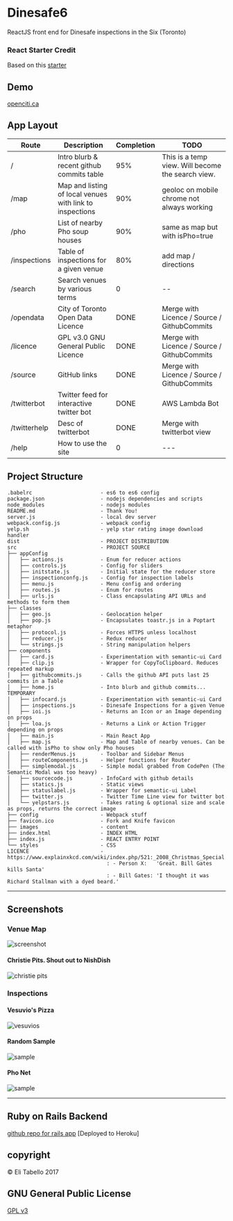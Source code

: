 # Dinesafe6

ReactJS front end for Dinesafe inspections in the Six (Toronto)

### React Starter Credit

Based on this [starter](https://github.com/react-webpack-generators/react-webpack-template)


## Demo

[openciti.ca](https://openciti.ca)

## App Layout

Route | Description | Completion | TODO
--- | --- | --- | ---
/ | Intro blurb & recent github commits table | 95% | This is a temp view. Will become the search view.
/map | Map and listing of local venues with link to inspections | 90% | geoloc on mobile chrome not always working
/pho | List of nearby Pho soup houses | 90% | same as map but with isPho=true
/inspections | Table of inspections for a given venue | 80% | add map / directions
/search | Search venues by various terms | 0 | --
/opendata | City of Toronto Open Data Licence | DONE | Merge with Licence / Source / GithubCommits
/licence | GPL v3.0 GNU General Public Licence | DONE | Merge with Licence / Source / GithubCommits
/source | GitHub links | DONE | Merge with Licence / Source / GithubCommits
/twitterbot | Twitter feed for interactive twitter bot | DONE | AWS Lambda Bot
/twitterhelp | Desc of twitterbot | DONE | Merge with twitterbot view
/help | How to use the site | 0 | ---

## Project Structure

<!-- language: lang-none -->
    .babelrc                      - es6 to es6 config
    package.json                  - nodejs dependencies and scripts
    node_modules                  - nodejs modules
    README.md                     - Thank You!
    server.js                     - local dev server
    webpack.config.js             - webpack config
    yelp.sh                       - yelp star rating image download handler
    dist                          - PROJECT DISTRIBUTION
    src                           - PROJECT SOURCE
    ├── appConfig
    │   ├── actions.js            - Enum for reducer actions
    │   ├── controls.js           - Config for sliders
    │   ├── initstate.js          - Initial state for the reducer store
    │   ├── inspectionconfg.js    - Config for inspection labels
    │   ├── menu.js               - Menu config and ordering
    │   ├── routes.js             - Enum for routes
    │   ├── urls.js               - Class encapsulating API URLs and methods to form them
    ├── classes
    │   ├── geo.js                - Geolocation helper
    │   ├── pop.js                - Encapsulates toastr.js in a Poptart metaphor
    │   ├── protocol.js           - Forces HTTPS unless localhost
    │   ├── reducer.js            - Redux reducer
    │   └── strings.js            - String manipulation helpers
    ├── components
    │   ├── card.js               - Experimentation with semantic-ui Card
    │   ├── clip.js               - Wrapper for CopyToClipboard. Reduces repeated markup
    │   ├── githubcommits.js      - Calls the github API puts last 25 commits in a Table
    │   ├── home.js               - Into blurb and github commits... TEMPORARY
    │   ├── infocard.js           - Experimentation with semantic-ui Card
    │   ├── inspections.js        - Dinesafe Inspections for a given Venue
    │   ├── ioi.js                - Returns an Icon or an Image depending on props
    │   ├── loa.js                - Returns a Link or Action Trigger depending on props
    │   ├── main.js               - Main React App
    │   ├── map.js                - Map and Table of nearby venues. Can be called with isPho to show only Pho houses
    │   ├── renderMenus.js        - Toolbar and Sidebar Menus
    │   ├── routeComponents.js    - Helper functions for Router
    │   ├── simplemodal.js        - Simple modal grabbed from CodePen (The Semantic Modal was too heavy)
    │   ├── sourcecode.js         - InfoCard with github details
    │   ├── statics.js            - Static views
    │   ├── statuslabel.js        - Wrapper for semantic-ui Label
    │   ├── twitter.js            - Twitter Time Line view for twitter bot
    │   └── yelpstars.js          - Takes rating & optional size and scale as props, returns the correct image
    ├── config                    - Webpack stuff
    ├── favicon.ico               - Fork and Knife favicon
    ├── images                    - content
    ├── index.html                - INDEX HTML
    ├── index.js                  - REACT ENTRY POINT
    └── styles                    - CSS
    LICENCE                       - https://www.explainxkcd.com/wiki/index.php/521:_2008_Christmas_Special
                                    : - Person X:   'Great. Bill Gates kills Santa'
                                    : - Bill Gates: 'I thought it was Richard Stallman with a dyed beard.'
-----

## Screenshots

### Venue Map

![screenshot](https://raw.githubusercontent.com/openciti/dinesafe6/master/src/images/screenshots/map.png)


#### Christie Pits. Shout out to NishDish
![christie pits](https://raw.githubusercontent.com/openciti/dinesafe6/master/src/images/screenshots/christiepits.png)


### Inspections

#### Vesuvio's Pizza
![vesuvios](https://raw.githubusercontent.com/openciti/dinesafe6/master/src/images/screenshots/vesuvio.png)

#### Random Sample
![sample](https://raw.githubusercontent.com/openciti/dinesafe6/master/src/images/screenshots/sample.png)

#### Pho Net
![sample](https://raw.githubusercontent.com/openciti/dinesafe6/master/src/images/screenshots/pho.png)

-----

## Ruby on Rails Backend

[github repo for rails app](https://github.com/openciti/dinesafeheroku) [Deployed to Heroku]


## copyright

&copy; Eli Tabello 2017

## GNU General Public License

[GPL v3](https://www.gnu.org/licenses/gpl-3.0.txt)
